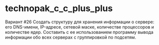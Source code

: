 # technopak_c_c_plus_plus

Вариант #26
Создать структуру для хранения информации о сервере: его DNS-имени, IP-адресе, сетевой маске, количестве процессоров и количестве ядер. Составить с ее использованием программу вывода информации обо всех серверах с группировкой по подсетям.

